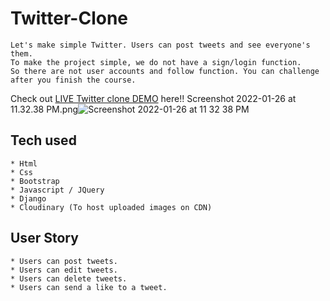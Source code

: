 # Twitter-Clone

```
Let's make simple Twitter. Users can post tweets and see everyone's them.
To make the project simple, we do not have a sign/login function.
So there are not user accounts and follow function. You can challenge after you finish the course.
```
Check out [LIVE Twitter clone DEMO](https://twitter-clone-tamiru.herokuapp.com/) here!!
Screenshot 2022-01-26 at 11.32.38 PM.png![Screenshot 2022-01-26 at 11 32 38 PM](https://user-images.githubusercontent.com/95067041/151220822-69fa772b-3085-415e-8715-3ffbad90fa04.png)


## Tech used
```
* Html
* Css
* Bootstrap
* Javascript / JQuery
* Django
* Cloudinary (To host uploaded images on CDN)
```
## User Story
```
* Users can post tweets.
* Users can edit tweets.
* Users can delete tweets.
* Users can send a like to a tweet.
```
